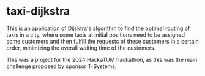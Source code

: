 # taxi-dijkstra

This is an application of Dijsktra's algorithm to find the optimal routing of
taxis in a city, where some taxis at initial positions need to be assigned some
customers and then fulfill the requests of these customers in a certain order,
minimizing the overall waiting time of the customers.

This was a project for the 2024 HackaTUM hackathon, as this was the main
challenge proposed by sponsor T-Systems.